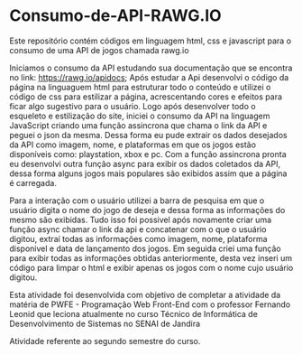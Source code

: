 # Consumo-de-API-RAWG.IO
Este repositório contém códigos em linguagem html, css e javascript para o consumo de uma API de jogos chamada rawg.io

Iniciamos o consumo da API estudando sua documentação que se encontra no link: https://rawg.io/apidocs;
Após estudar a Api desenvolvi o código da página na linguaguem html para estruturar todo o conteúdo e utilizei o código de css para estilizar a página, acrescentando cores e efeitos para ficar algo sugestivo para o usuário.
Logo após desenvolver todo o esqueleto e estilização do site, iniciei o consumo da API na linguagem JavaScript criando uma função assincrona que chama o link da API e peguei o json da mesma. Dessa forma eu pude extrair os dados desejados da API como imagem, nome, e plataformas em que os jogos estão disponíveis como: playstation, xbox e pc. Com a função assincrona pronta eu desenvolvi outra função async para exibir os dados coletados da API, dessa forma alguns jogos mais populares são exibidos assim que a página é carregada.

Para a interação com o usuário utilizei a barra de pesquisa em que o usuário digita o nome do jogo de deseja e dessa forma as informações do mesmo são exibidas. Tudo isso foi possivel após novamente criar uma função async chamar o link da api e concatenar com o que o usuário digitou, extraí todas as informações como imagem, nome, plataforma disponivel e data de lançamento dos jogos. Em seguida criei uma função para exibir todas as informações obtidas anteriormente, desta vez inseri um código para limpar o html e exibir apenas os jogos com o nome cujo usuário digitou.

Esta atividade foi desenvolvida com objetivo de completar a atividade da matéria de PWFE - Programação Web Front-End com o professor Fernando Leonid que leciona atualmente no curso Técnico de Informática de Desenvolvimento de Sistemas no SENAI de Jandira

Atividade referente ao segundo semestre do curso.
